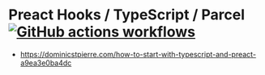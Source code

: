 # Preact Hooks / TypeScript / Parcel [![GitHub actions workflows](https://github.com/daggerok/preact-hooks-typescript-app/workflows/GitHub%20actions%20workflows/badge.svg)](https://github.com/daggerok/preact-hooks-typescript-app/actions?query=workflow%3A%22GitHub+actions+workflows%22)

* https://dominicstpierre.com/how-to-start-with-typescript-and-preact-a9ea3e0ba4dc
